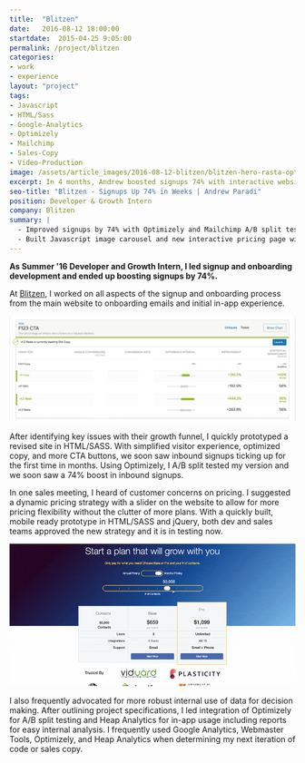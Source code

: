 ```yaml
---
title:  "Blitzen"
date:   2016-08-12 18:00:00
startdate:  2015-04-25 9:05:00
permalink: /project/blitzen
categories:
- work
- experience
layout: "project"
tags:
- Javascript
- HTML/Sass
- Google-Analytics
- Optimizely
- Mailchimp
- Sales-Copy
- Video-Production
image: /assets/article_images/2016-08-12-blitzen/blitzen-hero-rasta-optimizelyc.png
excerpt: In 4 months, Andrew boosted signups 74% with interactive website elements and steller split test beating sales copy.
seo-title: "Blitzen - Signups Up 74% in Weeks | Andrew Paradi"
position: Developer & Growth Intern
company: Blitzen
summary: |
  - Improved signups by 74% with Optimizely and Mailchimp A/B split test campaigns
  - Built Javascript image carousel and new interactive pricing page with jQuery
---
```


**As Summer '16 Developer and Growth Intern, I led signup and onboarding development and ended up boosting signups by 74%.**

At [Blitzen](https://blitzen.com), I worked on all aspects of the signup and onboarding process from the main website to onboarding emails and initial in-app experience.

![Optimizely A/B Split Tests on all CTA signup buttons on feature sections.](/assets/article_images/2016-08-12-blitzen/optimizely-f123ctac.png)

After identifying key issues with their growth funnel, I quickly prototyped a revised site in HTML/SASS. With simplified visitor experience, optimized copy, and more CTA buttons, we soon saw inbound signups ticking up for the first time in months. Using Optimizely, I A/B split tested my version and we soon saw a 74% boost in inbound signups.

In one sales meeting, I heard of customer concerns on pricing. I suggested a dynamic pricing strategy with a slider on the website to allow for more pricing flexibility without the clutter of more plans. With a quickly built, mobile ready prototype in HTML/SASS and jQuery, both dev and sales teams approved the new strategy and it is in testing now.

![Dynamic pricing slider, from 4 old plans to a simplified UX for 2 base plans and 20 total options.](/assets/article_images/2016-08-12-blitzen/blitzen-pricing.gif)

I also frequently advocated for more robust internal use of data for decision making. After outlining project specifications, I led integration of Optimizely for A/B split testing and Heap Analytics for in-app usage including reports for easy internal analysis. I frequently used Google Analytics, Webmaster Tools, Optimizely, and Heap Analytics when determining my next iteration of code or sales copy.
